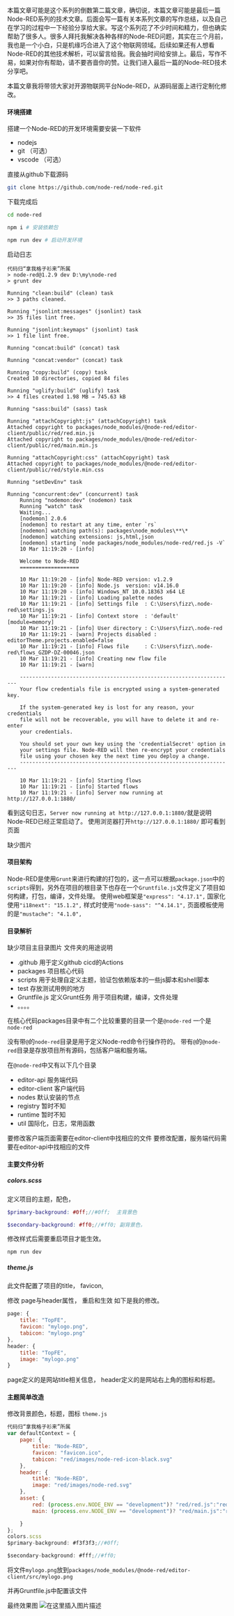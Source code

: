 本篇文章可能是这个系列的倒数第二篇文章，确切说，本篇文章可能是最后一篇Node-RED系列的技术文章。后面会写一篇有关本系列文章的写作总结，以及自己在学习的过程中一下经验分享给大家。写这个系列花了不少时间和精力，但也确实帮助了很多人。很多人拜托我解决各种各样的Node-RED问题，其实在三个月前，我也是一个小白，只是机缘巧合进入了这个物联网领域。后续如果还有人想看Node-RED的其他技术解析，可以留言给我。我会抽时间给安排上。最后，写作不易，如果对你有帮助，请不要吝啬你的赞。让我们进入最后一篇的Node-RED技术分享吧。

本篇文章我将带领大家对开源物联网平台Node-RED，从源码层面上进行定制化修改。

#### 环境搭建

搭建一个Node-RED的开发环境需要安装一下软件

- nodejs
- git （可选）
- vscode （可选）

直接从github下载源码

```bash
git clone https://github.com/node-red/node-red.git
```

下载完成后

```bash
cd node-red

npm i # 安装依赖包

npm run dev # 启动开发环境
```

启动日志

```
代码归“拿我格子衫来”所属
> node-red@1.2.9 dev D:\my\node-red
> grunt dev

Running "clean:build" (clean) task
>> 3 paths cleaned.

Running "jsonlint:messages" (jsonlint) task
>> 35 files lint free.

Running "jsonlint:keymaps" (jsonlint) task
>> 1 file lint free.

Running "concat:build" (concat) task

Running "concat:vendor" (concat) task

Running "copy:build" (copy) task
Created 10 directories, copied 84 files

Running "uglify:build" (uglify) task
>> 4 files created 1.98 MB → 745.63 kB

Running "sass:build" (sass) task

Running "attachCopyright:js" (attachCopyright) task
Attached copyright to packages/node_modules/@node-red/editor-client/public/red/red.min.js
Attached copyright to packages/node_modules/@node-red/editor-client/public/red/main.min.js

Running "attachCopyright:css" (attachCopyright) task
Attached copyright to packages/node_modules/@node-red/editor-client/public/red/style.min.css

Running "setDevEnv" task

Running "concurrent:dev" (concurrent) task
    Running "nodemon:dev" (nodemon) task
    Running "watch" task
    Waiting...
    [nodemon] 2.0.6
    [nodemon] to restart at any time, enter `rs`
    [nodemon] watching path(s): packages\node_modules\**\*
    [nodemon] watching extensions: js,html,json
    [nodemon] starting `node packages/node_modules/node-red/red.js -V`
    10 Mar 11:19:20 - [info]

    Welcome to Node-RED
    ===================

    10 Mar 11:19:20 - [info] Node-RED version: v1.2.9
    10 Mar 11:19:20 - [info] Node.js  version: v14.16.0
    10 Mar 11:19:20 - [info] Windows_NT 10.0.18363 x64 LE
    10 Mar 11:19:21 - [info] Loading palette nodes
    10 Mar 11:19:21 - [info] Settings file  : C:\Users\fizz\.node-red\settings.js
    10 Mar 11:19:21 - [info] Context store  : 'default' [module=memory]
    10 Mar 11:19:21 - [info] User directory : C:\Users\fizz\.node-red
    10 Mar 11:19:21 - [warn] Projects disabled : editorTheme.projects.enabled=false
    10 Mar 11:19:21 - [info] Flows file     : C:\Users\fizz\.node-red\flows_GZDP-DZ-00046.json
    10 Mar 11:19:21 - [info] Creating new flow file
    10 Mar 11:19:21 - [warn]

    ---------------------------------------------------------------------
    Your flow credentials file is encrypted using a system-generated key.

    If the system-generated key is lost for any reason, your credentials
    file will not be recoverable, you will have to delete it and re-enter
    your credentials.

    You should set your own key using the 'credentialSecret' option in
    your settings file. Node-RED will then re-encrypt your credentials
    file using your chosen key the next time you deploy a change.
    ---------------------------------------------------------------------

    10 Mar 11:19:21 - [info] Starting flows
    10 Mar 11:19:21 - [info] Started flows
    10 Mar 11:19:21 - [info] Server now running at http://127.0.0.1:1880/
```

看到这句日志，`Server now running at http://127.0.0.1:1880/`就是说明Node-RED已经正常启动了。
 使用浏览器打开`http://127.0.0.1:1880/` 即可看到页面

缺少图片

#### 项目架构

Node-RED是使用`Grunt`来进行构建的打包的，这一点可以根据`package.json`中的
 `scripts`得到，另外在项目的根目录下也存在一个`Gruntfile.js`文件定义了项目如何构建，打包，编译，文件处理。
 使用web框架是`"express": "4.17.1",` 国家化使用`"i18next": "15.1.2",`
 样式时使用`"node-sass": "^4.14.1",`
 页面模板使用的是`"mustache": "4.1.0",`

#### 目录解析

缺少项目主目录图片
 文件夹的用途说明

- .github 用于定义github cicd的Actions
- packages 项目核心代码
- scripts 用于处理自定义主题，验证包依赖版本的一些js脚本和shell脚本
- test 存放测试用例的地方
- Gruntfile.js 定义Grunt任务 用于项目构建，编译，文件处理
- 。。。。

在核心代码packages目录中有二个比较重要的目录一个是`@node-red` 一个是`node-red`

没有带`@`的`node-red`目录是用于定义Node-red命令行操作符的。
 带有`@`的`@node-red`目录是存放项目所有源码，包括客户端和服务端。

在`@node-red`中又有以下几个目录

- editor-api 服务端代码
- editor-client 客户端代码
- nodes 默认安装的节点
- registry 暂时不知
- runtime 暂时不知
- util 国际化，日志，常用函数

要修改客户端页面需要在editor-client中找相应的文件
 要修改配置，服务端代码需要在editor-api中找相应的文件

#### 主要文件分析

##### colors.scss

定义项目的主题，配色，

```scss
$primary-background: #0ff;//#0ff;  主背景色

$secondary-background: #ff0;//#ff0; 副背景色，
```

修改样式后需要重启项目才能生效。

```
npm run dev
```

##### theme.js

此文件配置了项目的title， favicon,

修改 page与header属性， 重启和生效
 如下是我的修改。

```js
page: {
    title: "TopFE",
    favicon: "mylogo.png",
    tabicon: "mylogo.png"
},
header: {
    title: "TopFE",
    image: "mylogo.png"
}
```

page定义的是网站title相关信息，
 header定义的是网站右上角的图标和标题。

#### 主题简单改造

修改背景颜色，标题，图标
 `theme.js`

```js
代码归“拿我格子衫来”所属
var defaultContext = {
    page: {
        title: "Node-RED",
        favicon: "favicon.ico",
        tabicon: "red/images/node-red-icon-black.svg"
    },
    header: {
        title: "Node-RED",
        image: "red/images/node-red.svg"
    },
    asset: {
        red: (process.env.NODE_ENV == "development")? "red/red.js":"red/red.min.js",
        main: (process.env.NODE_ENV == "development")? "red/main.js":"red/main.min.js",

    }
};
colors.scss
$primary-background: #f3f3f3;//#0ff;

$secondary-background: #fff;//#ff0;
```

将文件`mylogo.png`放到`packages/node_modules/@node-red/editor-client/src/mylogo.png`

并再Gruntfile.js中配置该文件

最终效果图
 ![在这里插入图片描述](https://img-blog.csdnimg.cn/20210508145956829.png?x-oss-process=image/watermark,type_ZmFuZ3poZW5naGVpdGk,shadow_10,text_aHR0cHM6Ly9ibG9nLmNzZG4ubmV0L2dpdGh1Yl8zNTYzMTU0MA==,size_16,color_FFFFFF,t_70)